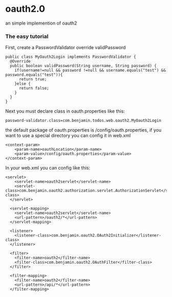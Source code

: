 oauth2.0
========

an simple implemention of oauth2

### The easy tutorial

First, create a PasswordValidator override validPassword

```
public class MyOauth2Login implements PasswordValidator {
  @Override
  public boolean validPassword(String username, String password) {
    if(username!=null && password !=null && username.equals("test") && password.equals("test")){
      return true;
    }else {
      return false;
    }
  }
}
```

Next you must declare class in oauth.properties like this:

```
password-validator.class=com.benjamin.todos.web.oauth2.MyOauth2Login
```

the default package of oauth.properties is /config/oauth.properties, if you want to use a special directory
you can config it in web.xml

```
<context-param>
    <param-name>oauthLocation</param-name>
    <param-value>/config/oauth.properties</param-value>
</context-param>
```

In your web.xml you can config like this:

```
<servlet>
    <servlet-name>oauth2servlet</servlet-name>
    <servlet-class>com.benjamin.oauth2.authorization.servlet.AuthorizationServlet</servlet-class>
  </servlet>

  <servlet-mapping>
    <servlet-name>oauth2servlet</servlet-name>
    <url-pattern>/oauth2/*</url-pattern>
  </servlet-mapping>

  <listener>
    <listener-class>com.benjamin.oauth2.OAuth2Initializer</listener-class>
  </listener>

  <filter>
    <filter-name>oauth2</filter-name>
    <filter-class>com.benjamin.oauth2.OAuthFilter</filter-class>
  </filter>

  <filter-mapping>
    <filter-name>oauth2</filter-name>
    <url-pattern>/api/*</url-pattern>
  </filter-mapping>
  ```
